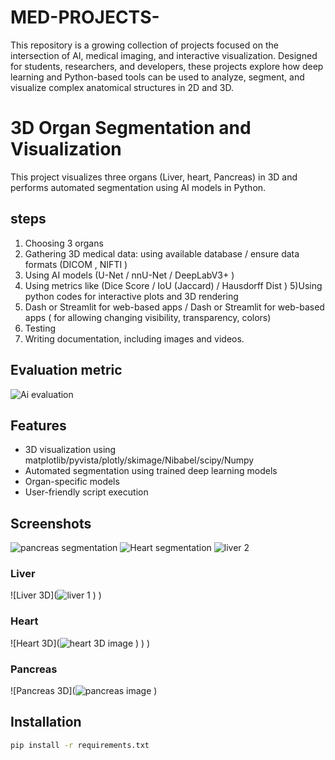 # MED-PROJECTS-
This repository is a growing collection of projects focused on the intersection of AI, medical imaging, and interactive visualization. Designed for students, researchers, and developers, these projects explore how deep learning and Python-based tools can be used to analyze, segment, and visualize complex anatomical structures in 2D and 3D.
# 3D Organ Segmentation and Visualization

This project visualizes three organs (Liver, heart, Pancreas) in 3D and performs automated segmentation using AI models in Python.
## steps 
1) Choosing 3 organs 
2) Gathering 3D medical data: using available database / ensure data formats (DICOM , NIFTI )
3) Using AI models (U-Net / nnU-Net / DeepLabV3+ )
4) Using metrics like (Dice Score / IoU (Jaccard) / Hausdorff Dist )
5)Using python codes for interactive plots and 3D rendering 
6) Dash or Streamlit for web-based apps / Dash or Streamlit for web-based apps ( for allowing changing visibility, transparency, colors)
7) Testing
8) Writing documentation, including images and videos. 



## Evaluation metric 
![Ai evaluation ](https://github.com/user-attachments/assets/74082080-e738-46a2-b89b-0bf9238da332)

## Features

- 3D visualization using matplotlib/pyvista/plotly/skimage/Nibabel/scipy/Numpy
- Automated segmentation using trained deep learning models
- Organ-specific models
- User-friendly script execution

## Screenshots
![pancreas segmentation ](https://github.com/user-attachments/assets/02488694-64bf-4e96-b14a-7cf60847f156)
![Heart segmentation ](https://github.com/user-attachments/assets/9b4f37d4-66e7-495c-b646-d2f202be6647)
![liver 2](https://github.com/user-attachments/assets/f4ace21f-1a6b-47e3-b37f-d73e5054c9ed)

### Liver
![Liver  3D](![liver 1](https://github.com/user-attachments/assets/afb60cd9-bffa-4f96-a5c2-6c65b4e2bf45)
)
)

### Heart
![Heart 3D](![heart 3D image ](https://github.com/user-attachments/assets/775e7a99-6996-443f-957f-2adb25f120de)
)
)
)

### Pancreas
![Pancreas  3D](![pancreas image ](https://github.com/user-attachments/assets/6cff5847-4a8c-4af7-9cd5-c558ef33b145)
)

## Installation

```bash
pip install -r requirements.txt
